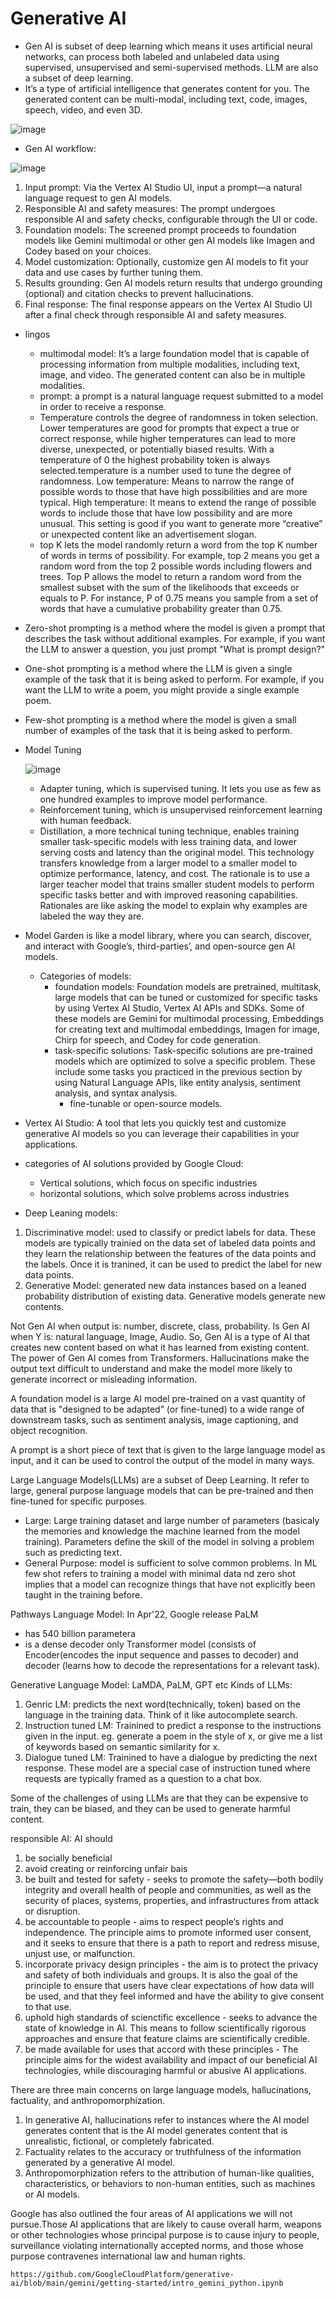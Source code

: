 # Generative AI

- Gen AI is subset of deep learning which means it uses artificial neural networks, can process both labeled and unlabeled data using supervised, unsupervised and semi-supervised methods. 
LLM are also a subset of deep learning.
- It’s a type of artificial intelligence that generates content for you. The generated content can be multi-modal, including text, code, images, speech, video, and even 3D.

![image](https://github.com/user-attachments/assets/0a6d1d38-b7ab-4c86-87e0-4001a2b3db86)

- Gen AI workflow:

![image](https://github.com/user-attachments/assets/378479b8-ac31-4527-a50a-af31882ebc59)

1. Input prompt: Via the Vertex AI Studio UI, input a prompt—a natural language request to gen AI models.
2. Responsible AI and safety measures: The prompt undergoes responsible AI and safety checks, configurable through the UI or code.
3. Foundation models: The screened prompt proceeds to foundation models like Gemini multimodal or other gen AI models like Imagen and Codey based on your choices.
4. Model customization: Optionally, customize gen AI models to fit your data and use cases by further tuning them.
5. Results grounding: Gen AI models return results that undergo grounding (optional) and citation checks to prevent hallucinations.
6. Final response: The final response appears on the Vertex AI Studio UI after a final check through responsible AI and safety measures.

- lingos
	
	- multimodal model: It’s a large foundation model that is capable of processing information from multiple modalities, including text, image, and video. The generated content can also be in multiple modalities.
	- prompt: a prompt is a natural language request submitted to a model in order to receive a response.
 	- Temperature controls the degree of randomness in token selection. Lower temperatures are good for prompts that expect a true or correct response, while higher temperatures can lead to more diverse, unexpected, or potentially biased results. With a temperature of 0 the highest probability token is always selected.temperature is a number used to tune the degree of randomness. Low temperature: Means to narrow the range of possible words to those that have high possibilities and are more typical. High temperature: It means to extend the range of possible words to include those that have low possibility and are more unusual. This setting is good if you want to generate more “creative” or unexpected content like an advertisement slogan.
  	- top K lets the model randomly return a word from the top K number of words in terms of possibility. For example, top 2 means you get a random word from the top 2 possible words including flowers and trees. Top P allows the model to return a random word from the smallest subset with the sum of the likelihoods that exceeds or equals to P. For instance, P of 0.75 means you sample from a set of words that have a cumulative probability greater than 0.75.

- Zero-shot prompting is a method where the model is given a prompt that describes the task without additional examples. For example, if you want the LLM to answer a question, you just prompt "What is prompt design?"
- One-shot prompting is a method where the LLM is given a single example of the task that it is being asked to perform. For example, if you want the LLM to write a poem, you might provide a single example poem.
- Few-shot prompting is a method where the model is given a small number of examples of the task that it is being asked to perform. 

- Model Tuning

  ![image](https://github.com/user-attachments/assets/b3002888-d0b6-4ae3-b8a6-20aa08a7dc14)

	- Adapter tuning, which is supervised tuning. It lets you use as few as one hundred examples to improve model performance.
	- Reinforcement tuning, which is unsupervised reinforcement learning with human feedback.
	- Distillation, a more technical tuning technique, enables training smaller task-specific models with less training data, and lower serving costs and latency than the original model. This technology transfers knowledge from a larger model to a smaller model to optimize performance, latency, and cost. The rationale is to use a larger teacher model that trains smaller student models to perform specific tasks better and with improved reasoning capabilities. Rationales are like asking the model to explain why examples are labeled the way they are.

- Model Garden is like a model library, where you can search, discover, and interact with Google’s, third-parties’, and open-source gen AI models.
	- Categories of models:
 		- foundation models: Foundation models are pretrained, multitask, large models that can be tuned or customized for specific tasks by using Vertex AI Studio, Vertex AI APIs and SDKs. Some of these models are Gemini for multimodal processing, Embeddings for creating text and multimodal embeddings, Imagen for image, Chirp for speech, and Codey for code generation.
   		- task-specific solutions: Task-specific solutions are pre-trained models which are optimized to solve a specific problem. These include some tasks you practiced in the previous section by using Natural Language APIs, like entity analysis, sentiment analysis, and syntax analysis.
     		- fine-tunable or open-source models.  

- Vertex AI Studio: A tool that lets you quickly test and customize generative AI models so you can leverage their capabilities in your applications.
- categories of AI solutions provided by Google Cloud:
	- Vertical solutions, which focus on specific industries
 	- horizontal solutions, which solve problems across industries 

- Deep Leaning models:
1. Discriminative model: used to classify or predict labels for data. These models are typically trainied on the data set of labeled data points and they learn the relationship between the features of the data points and the labels. Once it is tranined, it can be used to predict the label for new data points. 
2. Generative Model: generated new data instances based on a leaned probability distribution of existing data. Generative models generate new contents. 

Not Gen AI when output is: number, discrete, class, probability.
Is Gen AI when Y is: natural language, Image, Audio.
So, Gen AI is a type of AI that creates new content based on what it has learned from existing content. The power of Gen AI comes from Transformers. Hallucinations make the output text difficult to understand and make the model more likely to generate incorrect or misleading information. 

A foundation model is a large AI model pre-trained on a vast quantity of data that is "designed to be adapted” (or fine-tuned) to a wide range of downstream tasks, such as sentiment analysis, image captioning, and object recognition.

A prompt is a short piece of text that is given to the large language model as input, and it can be used to control the output of the model in many ways.

Large Language Models(LLMs) are a subset of Deep Learning. It refer to large, general purpose language models that can be pre-trained and then fine-tuned for specific purposes. 
- Large: Large training dataset and large number of parameters (basicaly the memories and knowledge the machine learned from the model training). Parameters define the skill of the model in solving a problem such as predicting text. 
- General Purpose: model is sufficient to solve common problems. In ML few shot refers to training a model with minimal data nd zero shot implies that a model can recognize things that have not explicitly been taught in the training before. 

Pathways Language Model: In Apr'22, Google release PaLM
- has 540 billion parametera
- is a dense decoder only Transformer model (consists of Encoder(encodes the input sequence and passes to decoder) and decoder (learns how to decode the representations for a relevant task). 


Generative Language Model: LaMDA, PaLM, GPT etc
Kinds of LLMs:
1. Genric LM: predicts the next word(technically, token) based on the language in the training data. Think of it like autocomplete search.
2. Instruction tuned LM: Trainined to predict a response to the instructions given in the input. eg. generate a poem in the style of x, or give me a list of keywords based on semantic similarity for x.
3. Dialogue tuned LM: Trainined to have a dialogue by predicting the next response. These model are a special case of instruction tuned where requests are typically framed as a question to a chat box. 

Some of the challenges of using LLMs are that they can be expensive to train, they can be biased, and they can be used to generate harmful content.

responsible AI: AI should 
1. be socially beneficial
2. avoid creating or reinforcing unfair bais
3. be built and tested for safety -  seeks to promote the safety—both bodily integrity and overall health of people and communities, as well as the security of places, systems, properties, and infrastructures from attack or disruption.
4. be accountable to people -  aims to respect people’s rights and independence. The principle aims to promote informed user consent, and it seeks to ensure that there is a path to report and redress misuse, unjust use, or malfunction.
5. incorporate privacy design principles - the aim is to protect the privacy and safety of both individuals and groups. It is also the goal of the principle to ensure that users have clear expectations of how data will be used, and that they feel informed and have the ability to give consent to that use.
6. uphold high standards of scienctific excellence - seeks to advance the state of knowledge in AI. This means to follow scientifically rigorous approaches and ensure that feature claims are scientifically credible.
7. be made available for uses that accord with these principles - The principle aims for the widest availability and impact of our beneficial AI technologies, while discouraging harmful or abusive AI applications.




There are three main concerns on large language models, hallucinations, factuality, and anthropomorphization.
1. In generative AI, hallucinations refer to instances where the AI model generates content that is the AI model generates content that is unrealistic, fictional, or completely fabricated.
2. Factuality relates to the accuracy or truthfulness of the information generated by a generative AI model.
3. Anthropomorphization refers to the attribution of human-like qualities, characteristics, or behaviors to non-human entities, such as machines or AI models.



 Google has also outlined the four areas of AI applications we will not pursue.Those AI applications that are likely to cause overall harm, weapons or other technologies whose principal purpose is to cause injury to people, surveillance violating internationally accepted norms, and those whose purpose contravenes international law and human rights.



	https://github.com/GoogleCloudPlatform/generative-ai/blob/main/gemini/getting-started/intro_gemini_python.ipynb



















